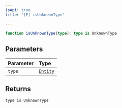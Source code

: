 ```yaml
---
jsApi: true
title: "[F] isUnknownType"

---
```

```ts
function isUnknownType(type): type is UnknownType
```

## Parameters

| Parameter | Type |
| :------ | :------ |
| `type` | [`Entity`](../type-aliases/Entity.md) |

## Returns

`type is UnknownType`
